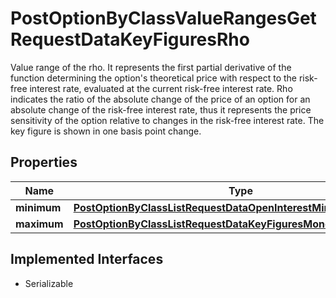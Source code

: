 

# PostOptionByClassValueRangesGetRequestDataKeyFiguresRho

Value range of the rho. It represents the first partial derivative of the function determining the option's theoretical price with respect to the risk-free interest rate, evaluated at the current risk-free interest rate. Rho indicates the ratio of the absolute change of the price of an option for an absolute change of the risk-free interest rate, thus it represents the price sensitivity of the option relative to changes in the risk-free interest rate. The key figure is shown in one basis point change.

## Properties

Name | Type | Description | Notes
------------ | ------------- | ------------- | -------------
**minimum** | [**PostOptionByClassListRequestDataOpenInterestMinimum**](PostOptionByClassListRequestDataOpenInterestMinimum.md) |  |  [optional]
**maximum** | [**PostOptionByClassListRequestDataKeyFiguresMoneynessMaximum**](PostOptionByClassListRequestDataKeyFiguresMoneynessMaximum.md) |  |  [optional]


## Implemented Interfaces

* Serializable



